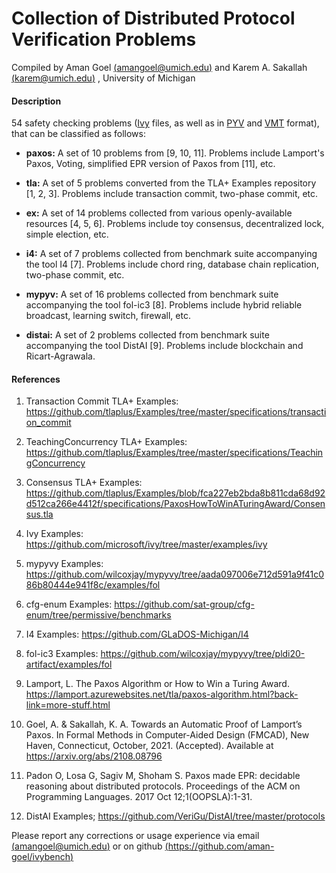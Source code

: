 # Collection of Distributed Protocol Verification Problems

Compiled by Aman Goel [(amangoel@umich.edu)](amangoel@umich.edu)  and  Karem A. Sakallah [(karem@umich.edu)](karem@umich.edu) , University of Michigan



#### Description
54 safety checking problems ([Ivy](https://github.com/microsoft/ivy) files, as well as in [PYV](https://github.com/wilcoxjay/mypyvy) and [VMT](http://www.vmt-lib.org/) format), that can be classified as follows:

- **paxos:** 
A set of 10 problems from [9, 10, 11]. Problems include Lamport's Paxos, Voting, simplified EPR version of Paxos from [11], etc.

- **tla:** 
A set of 5 problems converted from the TLA+ Examples repository [1, 2, 3]. Problems include transaction commit, two-phase commit, etc.

- **ex:** 
A set of 14 problems collected from various openly-available resources [4, 5, 6]. Problems include toy consensus, decentralized lock, simple election, etc.

- **i4:** 
A set of 7 problems collected from benchmark suite accompanying the tool I4 [7]. Problems include chord ring, database chain replication, two-phase commit, etc.

- **mypyv:** 
A set of 16 problems collected from benchmark suite accompanying the tool fol-ic3 [8]. Problems include hybrid reliable broadcast, learning switch, firewall, etc.

- **distai:** 
A set of 2 problems collected from benchmark suite accompanying the tool DistAI [9]. Problems include blockchain and Ricart-Agrawala.



#### References
1. Transaction Commit TLA+ Examples: https://github.com/tlaplus/Examples/tree/master/specifications/transaction_commit

2. TeachingConcurrency TLA+ Examples: https://github.com/tlaplus/Examples/tree/master/specifications/TeachingConcurrency

3. Consensus TLA+ Examples: https://github.com/tlaplus/Examples/blob/fca227eb2bda8b811cda68d92d512ca266e4412f/specifications/PaxosHowToWinATuringAward/Consensus.tla

4. Ivy Examples: https://github.com/microsoft/ivy/tree/master/examples/ivy

5. mypyvy Examples: https://github.com/wilcoxjay/mypyvy/tree/aada097006e712d591a9f41c086b80444e941f8c/examples/fol

6. cfg-enum Examples: https://github.com/sat-group/cfg-enum/tree/permissive/benchmarks

7. I4 Examples: https://github.com/GLaDOS-Michigan/I4

8. fol-ic3 Examples: https://github.com/wilcoxjay/mypyvy/tree/pldi20-artifact/examples/fol

9. Lamport, L. The Paxos Algorithm or How to Win a Turing Award. https://lamport.azurewebsites.net/tla/paxos-algorithm.html?back-link=more-stuff.html

10. Goel, A. & Sakallah, K. A. Towards an Automatic Proof of Lamport’s Paxos. In Formal Methods in Computer-Aided Design (FMCAD), New Haven, Connecticut, October, 2021. (Accepted). Available at https://arxiv.org/abs/2108.08796

11. Padon O, Losa G, Sagiv M, Shoham S. Paxos made EPR: decidable reasoning about distributed protocols. Proceedings of the ACM on Programming Languages. 2017 Oct 12;1(OOPSLA):1-31.

12. DistAI Examples; https://github.com/VeriGu/DistAI/tree/master/protocols

Please report any corrections or usage experience via email  [(amangoel@umich.edu)](amangoel@umich.edu) or on github [(https://github.com/aman-goel/ivybench)](https://github.com/aman-goel/ivybench)
